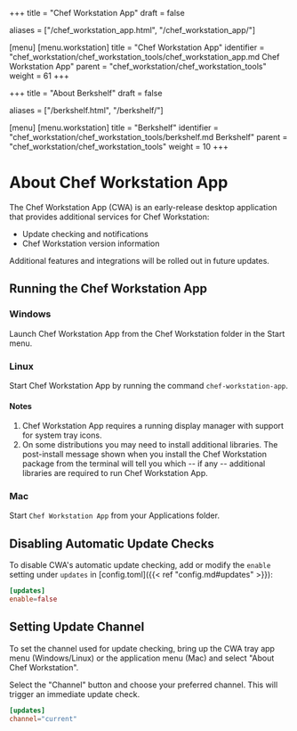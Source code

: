 +++
title = "Chef Workstation App"
draft = false

aliases = ["/chef_workstation_app.html", "/chef_workstation_app/"]

[menu]
  [menu.workstation]
    title = "Chef Workstation App"
    identifier = "chef_workstation/chef_workstation_tools/chef_workstation_app.md Chef Workstation App"
    parent = "chef_workstation/chef_workstation_tools"
    weight = 61
+++

+++
title = "About Berkshelf"
draft = false

aliases = ["/berkshelf.html", "/berkshelf/"]

[menu]
  [menu.workstation]
    title = "Berkshelf"
    identifier = "chef_workstation/chef_workstation_tools/berkshelf.md Berkshelf"
    parent = "chef_workstation/chef_workstation_tools"
    weight = 10
+++

# About Chef Workstation App

The Chef Workstation App (CWA) is an early-release desktop application that
provides additional services for Chef Workstation:

* Update checking and notifications
* Chef Workstation version information

Additional features and integrations will be rolled out in future updates.

## Running the Chef Workstation App

### Windows

Launch Chef Workstation App from the Chef Workstation folder in the Start menu.

### Linux

Start Chef Workstation App by running the command `chef-workstation-app`.

#### Notes

1. Chef Workstation App requires a running display manager with support for
   system tray icons.
1. On some distributions you may need to install additional libraries.  The
   post-install message shown when you install the Chef Workstation package
   from the terminal will tell you which -- if any -- additional libraries are
   required to run Chef Workstation App.

### Mac

Start `Chef Workstation App` from your Applications folder.

## Disabling Automatic Update Checks

To disable CWA's automatic update checking, add or modify the `enable` setting
under `updates` in [config.toml]({{< ref "config.md#updates" >}}):

```toml
[updates]
enable=false
```

## Setting Update Channel

To set the channel used for update checking, bring up the CWA tray app
menu (Windows/Linux) or the application menu (Mac) and select "About Chef
Workstation".

Select the "Channel" button and choose your preferred channel.  This will
trigger an immediate update check.

```toml
[updates]
channel="current"
```
